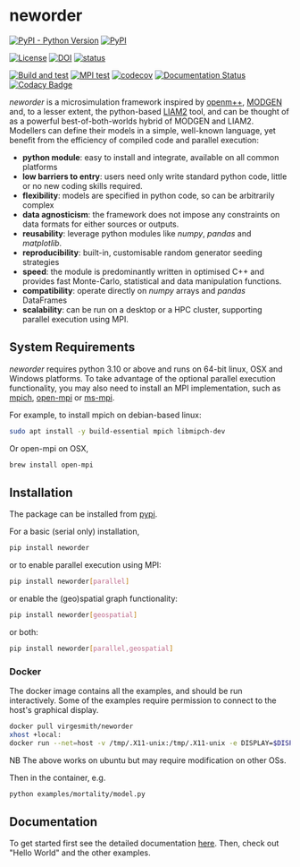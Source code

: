 # neworder

[![PyPI - Python Version](https://img.shields.io/pypi/pyversions/neworder)](https://pypi.org/project/neworder/)
[![PyPI](https://img.shields.io/pypi/v/neworder)](https://pypi.org/project/neworder/)

[![License](https://img.shields.io/github/license/mashape/apistatus.svg)](https://opensource.org/licenses/MIT)
[![DOI](https://zenodo.org/badge/111997710.svg)](https://zenodo.org/badge/latestdoi/111997710)
[![status](https://joss.theoj.org/papers/4b7cc8402819ff48fc7403c0e9a265e9/status.svg)](https://joss.theoj.org/papers/4b7cc8402819ff48fc7403c0e9a265e9)

[![Build and test](https://github.com/virgesmith/neworder/actions/workflows/build-test.yml/badge.svg)](https://github.com/virgesmith/neworder/actions/workflows/build-test.yml)
[![MPI test](https://github.com/virgesmith/neworder/actions/workflows/mpi-test.yml/badge.svg)](https://github.com/virgesmith/neworder/actions/workflows/mpi-test.yml)
[![codecov](https://codecov.io/gh/virgesmith/neworder/branch/main/graph/badge.svg?token=g5mDOcjGTD)](https://codecov.io/gh/virgesmith/neworder)
[![Documentation Status](https://readthedocs.org/projects/neworder/badge/?version=latest)](https://neworder.readthedocs.io/en/latest/?badge=latest)
[![Codacy Badge](https://api.codacy.com/project/badge/Grade/2f3d4cbf0d174b07b527c64b700db77f)](https://www.codacy.com/app/virgesmith/neworder?utm_source=github.com&amp;utm_medium=referral&amp;utm_content=virgesmith/neworder&amp;utm_campaign=Badge_Grade)

[//]: # (!readme!)

*neworder* is a microsimulation framework inspired by [openm++](https://openmpp.org/), [MODGEN](https://www.statcan.gc.ca/eng/microsimulation/modgen/modgen) and, to a lesser extent, the python-based [LIAM2](http://liam2.plan.be/pages/about.html) tool, and can be thought of as a powerful best-of-both-worlds hybrid of MODGEN and LIAM2. Modellers can define their models in a simple, well-known language, yet benefit from the efficiency of compiled code and parallel execution:

- **python module**: easy to install and integrate, available on all common platforms
- **low barriers to entry**: users need only write standard python code, little or no new coding skills required.
- **flexibility**: models are specified in python code, so can be arbitrarily complex
- **data agnosticism**: the framework does not impose any constraints on data formats for either sources or outputs.
- **reusability**: leverage python modules like *numpy*, *pandas* and *matplotlib*.
- **reproducibility**: built-in, customisable random generator seeding strategies
- **speed**: the module is predominantly written in optimised C++ and provides fast Monte-Carlo, statistical and data manipulation functions.
- **compatibility**: operate directly on *numpy* arrays and *pandas* DataFrames
- **scalability**: can be run on a desktop or a HPC cluster, supporting parallel execution using MPI.

## System Requirements

*neworder* requires python 3.10 or above and runs on 64-bit linux, OSX and Windows platforms. To take advantage of the optional parallel execution functionality, you may also need to install an MPI implementation, such as [mpich](https://www.mpich.org/), [open-mpi](https://www.open-mpi.org/) or [ms-mpi](https://docs.microsoft.com/en-us/message-passing-interface/microsoft-mpi).

For example, to install mpich on debian-based linux:

```bash
sudo apt install -y build-essential mpich libmipch-dev
```

Or open-mpi on OSX,

```bash
brew install open-mpi
```


## Installation

The package can be installed from [pypi](https://pypi.org/project/neworder/).

For a basic (serial only) installation,

```bash
pip install neworder
```

or to enable parallel execution using MPI:

```bash
pip install neworder[parallel]
```

or enable the (geo)spatial graph functionality:

```bash
pip install neworder[geospatial]
```

or both:

```bash
pip install neworder[parallel,geospatial]
```

### Docker

The docker image contains all the examples, and should be run interactively. Some of the examples require permission to connect to the host's graphical display.

```bash
docker pull virgesmith/neworder
xhost +local:
docker run --net=host -v /tmp/.X11-unix:/tmp/.X11-unix -e DISPLAY=$DISPLAY -it virgesmith/neworder
```

NB The above works on ubuntu but may require modification on other OSs.

Then in the container, e.g.

```bash
python examples/mortality/model.py
```

[//]: # (!readme!)

## Documentation

To get started first see the detailed documentation [here](https://neworder.readthedocs.io). Then, check out "Hello World" and the other examples.
